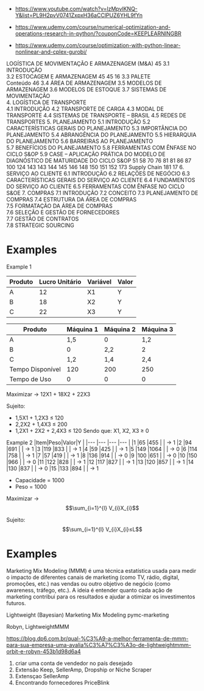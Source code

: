 
- https://www.youtube.com/watch?v=lzMpvlKNQ-Y&list=PL9H2pvV0741ZxpxH36aCClPUZ6YHL9fYn

- https://www.udemy.com/course/numerical-optimization-and-operations-research-in-python/?couponCode=KEEPLEARNINGBR

- https://www.udemy.com/course/optimization-with-python-linear-nonlinear-and-cplex-gurobi/

LOGÍSTICA DE MOVIMENTAÇÃO E ARMAZENAGEM (M&A) 45
 3.1 INTRODUÇÃO  
3.2 ESTOCAGEM E ARMAZENAGEM 
45
 45
16
 3.3 PALETE  
Conteúdo
 46
 3.4 ÁREA DE ARMAZENAGEM 
3.5 MODELOS DE ARMAZENAGEM 
3.6 MODELOS DE ESTOQUE 
3.7 SISTEMAS DE MOVIMENTAÇÃO  
4. LOGÍSTICA DE TRANSPORTE  
4.1 INTRODUÇÃO 
4.2 TRANSPORTE DE CARGA 
4.3 MODAL DE TRANSPORTE 
4.4 SISTEMAS DE TRANSPORTE – BRASIL 
4.5 REDES DE TRANSPORTES 
5. PLANEJAMENTO 
5.1 INTRODUÇÃO 
5.2 CARACTERÍSTICAS GERAIS DO PLANEJAMENTO 
5.3 IMPORTÂNCIA DO PLANEJAMENTO 
5.4 ABRANGÊNCIA DO PLANEJAMENTO 
5.5 HIERARQUIA DO PLANEJAMENTO 
5.6 BARREIRAS AO PLANEJAMENTO  
5.7 BENEFÍCIOS DO PLANEJAMENTO 
5.8 FERRAMENTAS COM ÊNFASE NO CICLO S&OP 
5.9 CASE – APLICAÇÃO PRÁTICA DO MODELO DE 
DIAGNÓSTICO DE MATURIDADE DO CICLO S&OP 
51
 58
 70
 76
 81
 81
 86
 87
 100
 124
 143
 143
 144
 145
 146
 148
 150
 151
 152
 173
Supply Chain
 181
 17
 6. SERVIÇO AO CLIENTE 
6.1 INTRODUÇÃO 
6.2 RELAÇÕES DE NEGÓCIO 
6.3 CARACTERÍSTICAS GERAIS DO SERVIÇO AO CLIENTE 
6.4 FUNDAMENTOS DO SERVIÇO AO CLIENTE 
6.5 FERRAMENTAS COM ÊNFASE NO CICLO S&OE 
7. COMPRAS 
7.1 INTRODUÇÃO 
7.2 CONCEITO 
7.3 PLANEJAMENTO DE COMPRAS 
7.4 ESTRUTURA DA ÁREA DE COMPRAS  
7.5 FORMATAÇÃO DA ÁREA DE COMPRAS  
7.6 SELEÇÃO E GESTÃO DE FORNECEDORES  
7.7 GESTÃO DE CONTRATOS  
7.8 STRATEGIC SOURCING 




# Examples

Example 1 

|Produto          |Lucro Unitário|Variável|Valor    |
|---	          |---            |---    |---      |
|A                |12             |X1     | Y       | -> 80
|B                |18             |X2     | Y       | -> 77
|C                |22             |X3     | Y       | -> 0

|Produto          |Máquina 1|Máquina 2|Máquina 3 |
|---	          |---      |---    |---         |
|A                |1,5      |0      |1,2         |
|B                |0        |2,2    |2           |
|C                |1,2      |1,4    |2,4         |
|Tempo Disponível |120      |200    |250         |
|Tempo de Uso     |0        |0      |0           |

Maximizar -> 12X1 + 18X2 + 22X3

Sujeito:
- 1,5X1 + 1,2X3 ≤ 120
- 2,2X2 + 1,4X3 ≤ 200
- 1,2X1 + 2X2 + 2,4X3 ≤ 120
Sendo que: X1, X2, X3 ≥ 0

Example 2
|Item|Peso|Valor|Y    |
|--- |--- |---  |---  |
|1   |65  |455  |     | -> 1
|2   |94  |691  |     | -> 1
|3   |119 |833  |     | -> 1
|4   |59  |425  |     | -> 1
|5   |149 |1064 |     | -> 0
|6   |114 |758  |     | -> 1
|7   |57  |419  |     | -> 1
|8   |136 |914  |     | -> 0
|9   |100 |651  |     | -> 0
|10  |150 |966  |     | -> 0
|11  |122 |828  |     | -> 1
|12  |117 |827  |     | -> 1
|13  |120 |857  |     | -> 1
|14  |130 |837  |     | -> 0
|15  |133 |894  |     | -> 1

- Capacidade = 1000
- Peso = 1000

Maximizar ->  $$\sum_{i=1}^{l} V_{i}X_{i}$$

Sujeito:
$$\sum_{i=1}^{l} V_{i}X_{i}≤L$$


# Examples

Marketing Mix Modeling (MMM) é uma técnica estatística usada para medir o impacto de diferentes canais de marketing (como TV, rádio, digital, promoções, etc.) nas vendas ou outro 
objetivo de negócio (como awareness, tráfego, etc.). A ideia é entender quanto cada ação de marketing contribui para os resultados e ajudar a otimizar os investimentos futuros.

Lightweight (Bayesian) Marketing Mix Modeling
pymc-marketing

Robyn, LightweightMMM

https://blog.dp6.com.br/qual-%C3%A9-a-melhor-ferramenta-de-mmm-para-sua-empresa-uma-avalia%C3%A7%C3%A3o-de-lightweightmmm-orbit-e-robyn-453b1d98d6a4

1) criar uma conta de vendedor no país desejado
2) Extensão Keep, SellerAmp, Dropship or Niche Scraper
3) Extensçao SellerAmp
4) Encontrando fornecedores PriceBlink
